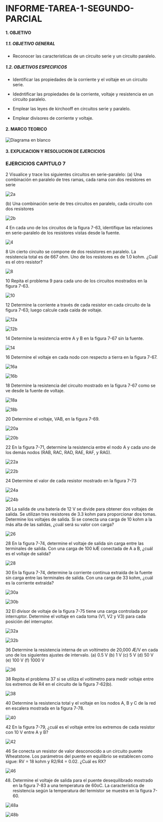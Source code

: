 # INFORME-TAREA-1-SEGUNDO-PARCIAL

#### 1. OBJETIVO

##### 1.1. OBJETIVO GENERAL

- Reconocer las caracteristicas de un circuito serie y un circuito paralelo.

##### 1.2. OBJETIVOS ESPECIFICOS

- Identificar las propiedades de la corriente y el voltaje en un circuito serie.

- Idedntificar las propiedades de la corriente, voltaje y resistencia en un circuito paralelo.

- Emplear las leyes de kirchooff en circuitos serie y paralelo.

- Emplear divisores de corriente y voltaje.

#### 2. MARCO TEORICO

![Diagrama en blanco](https://user-images.githubusercontent.com/105374903/176982768-86ffb675-cc30-4c6c-a3f9-fb7e7da08bc2.png)

#### 3. EXPLICACION Y RESOLUCION DE EJERCICIOS
### EJERCICIOS CAPITULO 7

2 Visualice y trace los siguientes circuitos en serie-paralelo:
(a) Una combinación en paralelo de tres ramas, cada rama con dos resistores en serie

![2a](https://user-images.githubusercontent.com/105374903/176983086-adc9d298-a9ab-4739-954d-2a24084438df.jpg)

(b) Una combinación serie de tres circuitos en paralelo, cada circuito con dos resistores

![2b](https://user-images.githubusercontent.com/105374903/176983092-709375d3-ca5d-432a-9488-b067b14c9d13.jpg)

4 En cada uno de los circuitos de la figura 7-63, identifique las relaciones en serie-paralelo de los resistores
vistas desde la fuente.

![4](https://user-images.githubusercontent.com/105374903/176983097-ab58be8a-dadd-46a3-bb66-508d7bcb9865.jpg)

8 Un cierto circuito se compone de dos resistores en paralelo. La resistencia total es de 667 ohm. Uno de
los resistores es de 1.0 kohm. ¿Cuál es el otro resistor?

![8](https://user-images.githubusercontent.com/105374903/176983112-0b07d9d6-d53e-4a3d-bd65-afc25dad7c34.jpg)

10 Repita el problema 9 para cada uno de los circuitos mostrados en la figura 7-63.

![10](https://user-images.githubusercontent.com/105374903/176983119-01b040a2-8e7b-414d-aaf1-fa33887c8c60.jpg)

12 Determine la corriente a través de cada resistor en cada circuito de la figura 7-63; luego calcule cada
caída de voltaje.

![12a](https://user-images.githubusercontent.com/105374903/176983124-06a38aa6-18ed-4f09-a159-d72d8c792bd4.jpg)

![12b](https://user-images.githubusercontent.com/105374903/176983128-fc607748-ffc6-4c79-9f51-d228de477734.jpg)

14 Determine la resistencia entre A y B en la figura 7-67 sin la fuente.

![14](https://user-images.githubusercontent.com/105374903/176983136-02936547-630a-4f4f-abab-3a26d701ffb6.jpg)

16 Determine el voltaje en cada nodo con respecto a tierra en la figura 7-67.

![16a](https://user-images.githubusercontent.com/105374903/176983140-ae97b52d-e08e-43e9-9400-f5845f6d1eed.jpg)

![16b](https://user-images.githubusercontent.com/105374903/176983145-cb24e4ea-ea94-4380-99b1-58ab341bcad0.jpg)

18 Determine la resistencia del circuito mostrado en la figura 7-67 como se ve desde la fuente de voltaje.

![18a](https://user-images.githubusercontent.com/105374903/176983152-840bd492-3751-4590-8b17-d943b9e0ff61.jpg)

![18b](https://user-images.githubusercontent.com/105374903/176983156-f75dbccd-8d0a-4f4c-a644-c929c62dbac2.jpg)

20 Determine el voltaje, VAB, en la figura 7-69.

![20a](https://user-images.githubusercontent.com/105374903/176983181-49544877-4c16-4e60-b40f-f40ce77e664f.jpg)

![20b](https://user-images.githubusercontent.com/105374903/176983192-74c7d550-f3c2-4508-bdc3-be7d81618d58.jpg)

22 En la figura 7-71, determine la resistencia entre el nodo A y cada uno de los demás nodos (RAB, RAC,
RAD, RAE, RAF, y RAG).

![22a](https://user-images.githubusercontent.com/105374903/176983209-9d83377e-37e1-4791-8cce-4bcae792101a.jpg)

![22b](https://user-images.githubusercontent.com/105374903/176983217-842c98ec-6cd8-43b9-bd53-100066773e22.jpg)

24 Determine el valor de cada resistor mostrado en la figura 7-73

![24a](https://user-images.githubusercontent.com/105374903/176983227-c4461628-c6f5-40ca-9b9a-90c11cbe27ba.jpg)

![24b](https://user-images.githubusercontent.com/105374903/176983236-51e114a3-721e-4a46-b996-9ef7812a4475.jpg)

26 La salida de una batería de 12 V se divide para obtener dos voltajes de salida. Se utilizan tres resistores
de 3.3 kohm para proporcionar dos tomas. Determine los voltajes de salida. Si se conecta una carga
de 10 kohm a la más alta de las salidas, ¿cuál será su valor con carga?

![26](https://user-images.githubusercontent.com/105374903/176983245-1b1f42a5-4052-4c1c-a4eb-e06a110479c6.jpg)

28 En la figura 7-74, determine el voltaje de salida sin carga entre las terminales de salida. Con una carga
de 100 kÆ conectada de A a B, ¿cuál es el voltaje de salida?

![28](https://user-images.githubusercontent.com/105374903/176983248-6f51ec5d-304a-4026-81ce-7178401ec99b.jpg)

30 En la figura 7-74, determine la corriente continua extraída de la fuente sin carga entre las terminales de
salida. Con una carga de 33 kohm, ¿cuál es la corriente extraída?

![30a](https://user-images.githubusercontent.com/105374903/176983255-5c41abf5-a35e-4c2f-a6c4-0f8ee1d7a6c0.jpg)

![30b](https://user-images.githubusercontent.com/105374903/176983261-05b94884-0eb8-4d21-8220-332ce040f8d1.jpg)

32 El divisor de voltaje de la figura 7-75 tiene una carga controlada por interruptor. Determine el voltaje
en cada toma (V1, V2 y V3) para cada posición del interruptor.

![32a](https://user-images.githubusercontent.com/105374903/176983267-cf47c045-a149-4208-9143-1ac977ff72a3.jpg)

![32b](https://user-images.githubusercontent.com/105374903/176983269-6670534b-b8e8-411d-bcbf-73f908359f0e.jpg)

36 Determine la resistencia interna de un voltímetro de 20,000 Æ/V en cada uno de los siguientes ajustes
de intervalo.
(a) 0.5 V (b) 1 V (c) 5 V (d) 50 V (e) 100 V (f) 1000 V

![36](https://user-images.githubusercontent.com/105374903/176983271-aba72cee-4c04-4668-ba82-13b44bace655.jpg)

38 Repita el problema 37 si se utiliza el voltímetro para medir voltaje entre los extremos de R4 en el circuito
de la figura 7-62(b).

![38](https://user-images.githubusercontent.com/105374903/176983273-f5839f44-712f-4977-9257-83779b30f61b.jpg)

40 Determine la resistencia total y el voltaje en los nodos A, B y C de la red en escalera mostrada en la figura
7-78.

![40](https://user-images.githubusercontent.com/105374903/176983276-0f3875f6-61cb-4def-b35a-cf48ab87c2d3.jpg)

42 En la figura 7-79, ¿cuál es el voltaje entre los extremos de cada resistor con 10 V entre A y B?

![42](https://user-images.githubusercontent.com/105374903/176983277-21c6deaf-d19c-4138-938a-8e2a884aa47c.jpg)

46 Se conecta un resistor de valor desconocido a un circuito puente Wheatstone. Los parámetros del puente
en equilibrio se establecen como sigue: RV = 18 kohm y R2/R4 = 0.02. ¿Cuál es RX?

![46](https://user-images.githubusercontent.com/105374903/176983282-50b480a1-ffda-4754-a837-2bf8b2baf3ff.jpg)

48. Determine el voltaje de salida para el puente desequilibrado mostrado en la figura 7-83 a una temperatura
de 60oC. La característica de resistencia según la temperatura del termistor se muestra en la figura
7-60.

![48a](https://user-images.githubusercontent.com/105374903/176983283-92c07116-030e-437a-8bc0-9f1645b2629d.jpg)

![48b](https://user-images.githubusercontent.com/105374903/176983287-a857fda4-38b2-46c1-9991-0ed81823ecaa.jpg)



